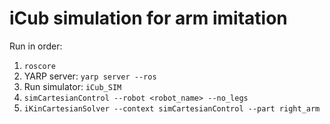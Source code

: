 # iCub simulation for arm imitation

Run in order:
1. `roscore`
2. YARP server: `yarp server --ros`
3. Run simulator: `iCub_SIM`
4. `simCartesianControl --robot <robot_name> --no_legs`
5. `iKinCartesianSolver --context simCartesianControl --part right_arm`
